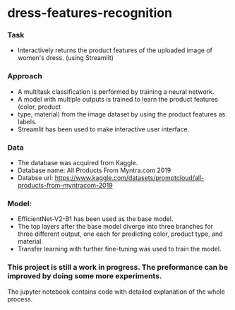 # dress-features-recognition

### Task
- Interactively returns the product features of the uploaded image of women's dress. (using Streamlit)

### Approach
- A multitask classification is performed by training a neural network.
- A model with multiple outputs is trained to learn the product features (color, product
- type, material) from the image dataset by using the product features as labels.
- Streamlit has been used to make interactive user interface.

### Data

- The database was acquired from Kaggle.
- Database name: All Products From Myntra.com 2019
- Databse url: https://www.kaggle.com/datasets/promptcloud/all-products-from-myntracom-2019

### Model:
- EfficientNet-V2-B1 has been used as the base model.
- The top layers after the base model diverge into three branches for three
  different output, one each for predicting color, product type, and material.
- Transfer learning with further fine-tuning was used to train the model.

### This project is still a work in progress. The preformance can be improved by doing some more experiments.

The jupyter notebook contains code with detailed explanation of the whole process.
